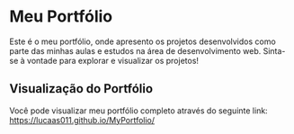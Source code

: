 # Meu Portfólio

Este é o meu portfólio, onde apresento os projetos desenvolvidos como parte das minhas aulas e estudos na área de desenvolvimento web. Sinta-se à vontade para explorar e visualizar os projetos!

## Visualização do Portfólio

Você pode visualizar meu portfólio completo através do seguinte link: https://lucaas011.github.io/MyPortfolio/
